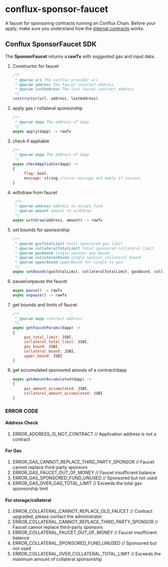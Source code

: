 # conflux-sponsor-faucet

A faucet for sponsoring contracts running on Conflux Chain. Before your apply, make sure you understand how the [internal contracts](https://github.com/Conflux-Chain/conflux-rust/tree/master/internal_contract) works.

## Conflux SponsorFaucet SDK
The **SponsorFaucet** returns a **rawTx** with suggested gas and input data. 

1. Constructor for faucet
   ```js
   /**
    * @param url The conflux provider url 
    * @param address The faucet contract address
    * @param lastAddress The last faucet contract address 
    */
   constructor(url, address, lastAddress)
   ```

2. apply gas / collateral sponsorship 

   ```js
   /**
    * @param dapp The address of dapp 
    */
   async apply(dapp) -> rawTx
   ```

3. check if appliable

   ```js
   /**
    * @param dapp The address of dapp 
    */
   async checkAppliable(dapp) -> 
   {	
     	flag: bool,
     	message: string //error message and empty if success 
   }
   ```
4. withdraw from faucet

   ```js
    /**
    * @param address address to accept fund 
    * @param amount amount to withdraw
    */
   async withdraw(address, amount) -> rawTx
   ```
5. set bounds for sponsorship

   ```js
   /**
    * @param gasTotalLimit total sponsored gas limit
    * @param collateralTotalLimit total sponsored collateral limit
    * @param gasBound single sponsor gas bound
    * @param collateralBound single sponsor collateral bound
    * @param upperBound upperBound for single tx gas
    */
   async setBounds(gasTotalLimit, collateralTotalLimit, gasBound, collateralBound, upperBound) -> rawTx
   ```

6. pause/unpause the faucet

   ```js
   async pause() -> rawTx
   async unpause() -> rawTx
   ```

7. get bounds and limits of faucet

   ```js
   /**
    * @param dapp contract address
    */
   async getFaucetParams(dapp) -> 
   {
     	gas_total_limit: JSBI,
     	collateral_total_limit: JSBI,
     	gas_bound: JSBI,
     	collateral_bound: JSBI,
     	upper_bound: JSBI
   }
   ```

8. get accumulated sponsored amouts of a contract/dapp

   ```js
   async getAmountAccumulated(dapp) -> 
   {
    	gas_amount_accumulated: JSBI,
    	collateral_amount_accumulated: JSBI
   }
   ```

### ERROR CODE
#### Address Check
1. ERROR_ADDRESS_IS_NOT_CONTRACT // Application address is not a contract
#### For Gas
1. ERROR_GAS_CANNOT_REPLACE_THIRD_PARTY_SPONSOR // Faucet cannot replace third-party sponsors
2. ERROR_GAS_FAUCET_OUT_OF_MONEY // Faucet insufficient balance
3. ERROR_GAS_SPONSORED_FUND_UNUSED // Sponsored but not used
4. ERROR_GAS_OVER_GAS_TOTAL_LIMIT // Exceeds the total gas sponsorship limit
#### For storage/collateral
1. ERROR_COLLATERAL_CANNOT_REPLACE_OLD_FAUCET // Contract upgraded, please contact the administrator
2. ERROR_COLLATERAL_CANNOT_REPLACE_THIRD_PARTY_SPONSOR // Faucet cannot replace third-party sponsors
3. ERROR_COLLATERAL_FAUCET_OUT_OF_MONEY // Faucet insufficient balance
4. ERROR_COLLATERAL_SPONSORED_FUND_UNUSED // Sponsored but not used
5. ERROR_COLLATERAL_OVER_COLLATERAL_TOTAL_LIMIT // Exceeds the maximum amount of collateral sponsorship